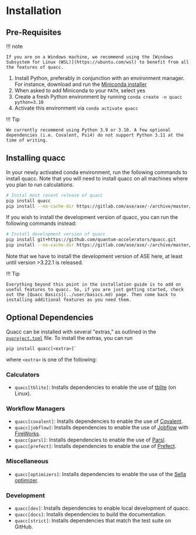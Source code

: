 # Installation

## Pre-Requisites

!!! note

    If you are on a Windows machine, we recommend using the [Windows Subsystem for Linux (WSL)](https://ubuntu.com/wsl) to benefit from all the features of quacc.

1. Install Python, preferably in conjunction with an environment manager. For instance, download and run the [Miniconda installer](https://docs.conda.io/en/latest/miniconda.html)
2. When asked to add Miniconda to your `PATH`, select yes
3. Create a fresh Python environment by running `conda create -n quacc python=3.10`
4. Activate this environment via `conda activate quacc`

!!! Tip

    We currently recommend using Python 3.9 or 3.10. A few optional dependencies (i.e. Covalent, Psi4) do not support Python 3.11 at the time of writing.

## Installing quacc

In your newly activated conda environment, run the following commands to install quacc. Note that you will need to install quacc on all machines where you plan to run calculations.

```bash
# Instal most recent release of quacc
pip install quacc
pip install --no-cache-dir https://gitlab.com/ase/ase/-/archive/master/ase-master.zip
```

If you wish to install the development version of quacc, you can run the following commands instead:

```bash
# Install development version of quacc
pip install git+https://github.com/quantum-accelerators/quacc.git
pip install --no-cache-dir https://gitlab.com/ase/ase/-/archive/master/ase-master.zip
```

Note that we have to install the development version of ASE here, at least until version >3.22.1 is released.

!!! Tip

    Everything beyond this point in the installation guide is to add on useful features to quacc. So, if you are just getting started, check out the [Quacc Basics](../user/basics.md) page. Then come back to installing additional features as you need them.

## Optional Dependencies

Quacc can be installed with several "extras," as outlined in the [`pyproject.toml`](https://github.com/Quantum-Accelerators/quacc/blob/main/pyproject.toml) file. To install the extras, you can run

```
pip install quacc[<extra>]`
```

where `<extra>` is one of the following:

### Calculators

- `quacc[tblite]`: Installs dependencies to enable the use of [tblite](https://github.com/tblite/tblite) (on Linux).

### Workflow Managers

- `quacc[covalent]`: Installs dependencies to enable the use of [Covalent](https://www.covalent.xyz).
- `quacc[jobflow]`: Installs dependencies to enable the use of [Jobflow](https://github.com/materialsproject/jobflow) with [FireWorks](https://github.com/materialsproject/fireworks).
- `quacc[parsl]`: Installs dependencies to enable the use of [Parsl](https://github.com/Parsl/parsl).
- `quacc[prefect]`: Installs dependencies to enable the use of [Prefect](https://www.prefect.io/).

### Miscellaneous

- `quacc[optimizers]`: Installs dependencies to enable the use of the [Sella optimizer](https://github.com/zadorlab/sella).

### Development

- `quacc[dev]`: Installs dependencies to enable local development of quacc.
- `quacc[docs]`: Installs dependencies to build the documentation.
- `quacc[strict]`: Installs dependencies that match the test suite on GitHub.

